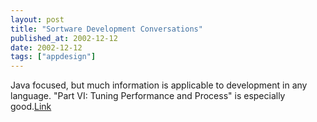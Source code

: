```yaml
---
layout: post
title: "Sortware Development Conversations"
published_at: 2002-12-12
date: 2002-12-12
tags: ["appdesign"]
---
```


Java focused, but much information is applicable to development in any language.  "Part VI: Tuning Performance and Process" is especially good.[Link](http://www.artima.com/intv/)  